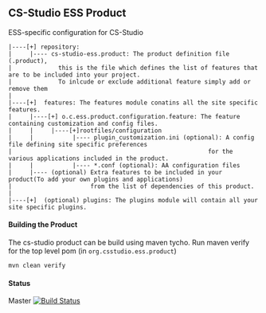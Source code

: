 ## CS-Studio ESS Product  

ESS-specific configuration for CS-Studio

```
|----[+] repository: 
|     |---- cs-studio-ess.product: The product definition file (.product), 
|             this is the file which defines the list of features that are to be included into your project. 
|             To inlcude or exclude additional feature simply add or remove them 
|   
|----[+]  features: The features module conatins all the site specific features.
|     |----[+] o.c.ess.product.configuration.feature: The feature containing customization and config files.
|     |     |----[+]rootfiles/configuration
|     |           |---- plugin_customization.ini (optional): A config file defining site specific preferences
|                                                       for the various applications included in the product.              
|     |           |---- *.conf (optional): AA configuration files                  
|     |---- (optional) Extra features to be included in your product(To add your own plugins and applications)
|                      from the list of dependencies of this product.
|
|----[+]  (optional) plugins: The plugins module will contain all your site specific plugins.
```

#### Building the Product

The cs-studio product can be build using maven tycho.
Run maven verify for the top level pom (in ```org.csstudio.ess.product```)
```
mvn clean verify
```

#### Status
Master [![Build Status](https://travis-ci.org/ControlSystemStudio/org.csstudio.ess.product.svg?branch=master)](https://travis-ci.org/ControlSystemStudio/org.csstudio.ess.product)
